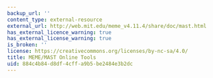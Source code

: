 ```yaml
---
backup_url: ''
content_type: external-resource
external_url: http://web.mit.edu/meme_v4.11.4/share/doc/mast.html
has_external_licence_warning: true
has_external_license_warning: true
is_broken: ''
license: https://creativecommons.org/licenses/by-nc-sa/4.0/
title: MEME/MAST Online Tools
uid: 884c4b84-d8df-4cff-a9b5-be2484e3b2dc
---
```

